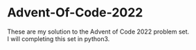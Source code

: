# Advent-Of-Code-2022

These are my solution to the Advent of Code 2022 problem set.  
I will completing this set in python3.
